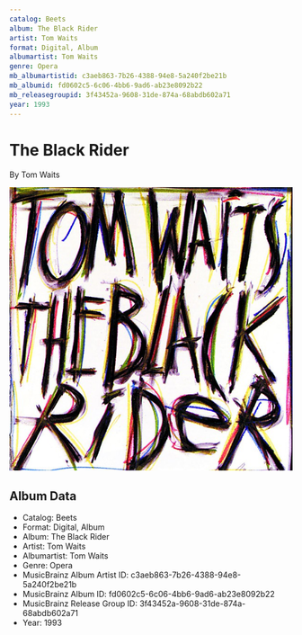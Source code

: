 ```yaml
---
catalog: Beets
album: The Black Rider
artist: Tom Waits
format: Digital, Album
albumartist: Tom Waits
genre: Opera
mb_albumartistid: c3aeb863-7b26-4388-94e8-5a240f2be21b
mb_albumid: fd0602c5-6c06-4bb6-9ad6-ab23e8092b22
mb_releasegroupid: 3f43452a-9608-31de-874a-68abdb602a71
year: 1993
---
```


# The Black Rider

By Tom Waits

![](../../assets/beetscovers/Tom_Waits-The_Black_Rider.jpg)

## Album Data

- Catalog: Beets
- Format: Digital, Album
- Album: The Black Rider
- Artist: Tom Waits
- Albumartist: Tom Waits
- Genre: Opera
- MusicBrainz Album Artist ID: c3aeb863-7b26-4388-94e8-5a240f2be21b
- MusicBrainz Album ID: fd0602c5-6c06-4bb6-9ad6-ab23e8092b22
- MusicBrainz Release Group ID: 3f43452a-9608-31de-874a-68abdb602a71
- Year: 1993

